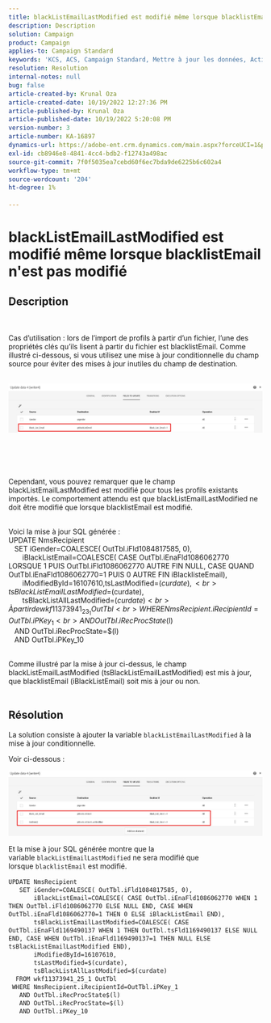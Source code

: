 ```yaml
---
title: blackListEmailLastModified est modifié même lorsque blacklistEmail n'est pas modifié
description: Description
solution: Campaign
product: Campaign
applies-to: Campaign Standard
keywords: 'KCS, ACS, Campaign Standard, Mettre à jour les données, Activé si, blacklistEmail, blackListEmailLastModified '
resolution: Resolution
internal-notes: null
bug: false
article-created-by: Krunal Oza
article-created-date: 10/19/2022 12:27:36 PM
article-published-by: Krunal Oza
article-published-date: 10/19/2022 5:20:08 PM
version-number: 3
article-number: KA-16897
dynamics-url: https://adobe-ent.crm.dynamics.com/main.aspx?forceUCI=1&pagetype=entityrecord&etn=knowledgearticle&id=632ed366-a94f-ed11-bba2-00224808679b
exl-id: cb8946e8-4841-4cc4-bdb2-f12743a498ac
source-git-commit: 7f0f5035ea7cebd60f6ec7bda9de6225b6c602a4
workflow-type: tm+mt
source-wordcount: '204'
ht-degree: 1%

---
```


# blackListEmailLastModified est modifié même lorsque blacklistEmail n&#39;est pas modifié

## Description

 <br><br>Cas d’utilisation : lors de l’import de profils à partir d’un fichier, l’une des propriétés clés qu’ils lisent à partir du fichier est blacklistEmail. Comme illustré ci-dessous, si vous utilisez une mise à jour conditionnelle du champ source pour éviter des mises à jour inutiles du champ de destination.

<br>![](assets/___642ed366-a94f-ed11-bba2-00224808679b___.jpeg)<br><br> <br><br> <br><br>Cependant, vous pouvez remarquer que le champ blackListEmailLastModified est modifié pour tous les profils existants importés. Le comportement attendu est que blackListEmailLastModified ne doit être modifié que lorsque blacklistEmail est modifié.

<br>Voici la mise à jour SQL générée :
<br>UPDATE NmsRecipient 
<br>   SET iGender=COALESCE( OutTbl.iFld1084817585, 0),
<br>       iBlackListEmail=COALESCE( CASE OutTbl.iEnaFld1086062770 LORSQUE 1 PUIS OutTbl.iFld1086062770 AUTRE FIN NULL, CASE QUAND OutTbl.iEnaFld1086062770=1 PUIS 0 AUTRE FIN iBlacklisteEmail),
<br>       iModifiedById=16107610,tsLastModified=$(curdate),
<br>       tsBlackListEmailLastModified=$(curdate),
<br>       tsBlackListAllLastModified=$(curdate) 
<br>  À partir de wkf11373941_23_1 OutTbl 
<br> WHERE NmsRecipient.iRecipientId=OutTbl.iPKey_1 
<br>   AND OutTbl.iRecProcState$(l) 
<br>   AND OutTbl.iRecProcState=$(l) 
<br>   AND OutTbl.iPKey_10


<br>Comme illustré par la mise à jour ci-dessus, le champ blackListEmailLastModified (tsBlackListEmailLastModified) est mis à jour, que blacklistEmail (iBlackListEmail) soit mis à jour ou non.
<br> 

## Résolution


La solution consiste à ajouter la variable `blackListEmailLastModified` à la mise à jour conditionnelle.

Voir ci-dessous :

![](assets/46d6b7ee-ab97-eb11-b1ac-002248093c2a.png)

Et la mise à jour SQL générée montre que la variable `blackListEmailLastModified` ne sera modifié que lorsque `blacklistEmail` est modifié.




```
UPDATE NmsRecipient 
   SET iGender=COALESCE( OutTbl.iFld1084817585, 0),
       iBlackListEmail=COALESCE( CASE OutTbl.iEnaFld1086062770 WHEN 1 THEN OutTbl.iFld1086062770 ELSE NULL END, CASE WHEN OutTbl.iEnaFld1086062770=1 THEN 0 ELSE iBlackListEmail END),
       tsBlackListEmailLastModified=COALESCE( CASE OutTbl.iEnaFld1169490137 WHEN 1 THEN OutTbl.tsFld1169490137 ELSE NULL END, CASE WHEN OutTbl.iEnaFld1169490137=1 THEN NULL ELSE tsBlackListEmailLastModified END),
       iModifiedById=16107610,
       tsLastModified=$(curdate),
       tsBlackListAllLastModified=$(curdate) 
  FROM wkf11373941_25_1 OutTbl 
 WHERE NmsRecipient.iRecipientId=OutTbl.iPKey_1 
   AND OutTbl.iRecProcState$(l) 
   AND OutTbl.iRecProcState=$(l) 
   AND OutTbl.iPKey_10
```
